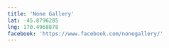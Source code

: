 ```yaml
---
title: 'None Gallery'
lat: -45.8796285
lng: 170.4968878
facebook: 'https://www.facebook.com/nonegallery/'
---
```

